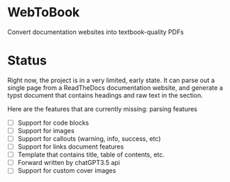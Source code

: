 # WebToBook
Convert documentation websites into textbook-quality PDFs

# Status
Right now, the project is in a very limited, early state. It can parse out a single page from a ReadTheDocs documentation website, and generate a typst document that contains headings and raw text in the section.

Here are the features that are currently missing:
parsing features
-[ ] Support for code blocks
-[ ] Support for images
-[ ] Support for callouts (warning, info, success, etc)
-[ ] Support for links
document features
-[ ] Template that contains title, table of contents, etc.
-[ ] Forward written by chatGPT3.5 api
-[ ] Support for custom cover images